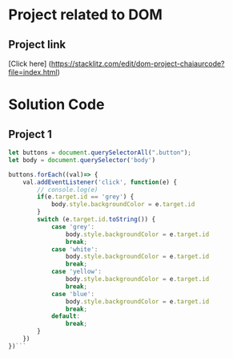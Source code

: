 # Project related to DOM

## Project link
[Click here] (https://stacklitz.com/edit/dom-project-chaiaurcode?file=index.html)

# Solution Code
## Project 1
```javascript
let buttons = document.querySelectorAll(".button");
let body = document.querySelector('body')

buttons.forEach((val)=> {
    val.addEventListener('click', function(e) {
        // console.log(e)
        if(e.target.id == 'grey') {
            body.style.backgroundColor = e.target.id
        }
        switch (e.target.id.toString()) {
            case 'grey':
                body.style.backgroundColor = e.target.id
                break;
            case 'white':
                body.style.backgroundColor = e.target.id
                break;
            case 'yellow':
                body.style.backgroundColor = e.target.id
                break;
            case 'blue':
                body.style.backgroundColor = e.target.id
                break;
            default:
                break;
        }
    })
})```
